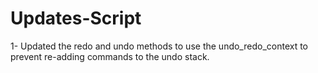 # Updates-Script 
1- Updated the redo and undo methods to use the undo_redo_context to prevent re-adding commands to the undo stack.
